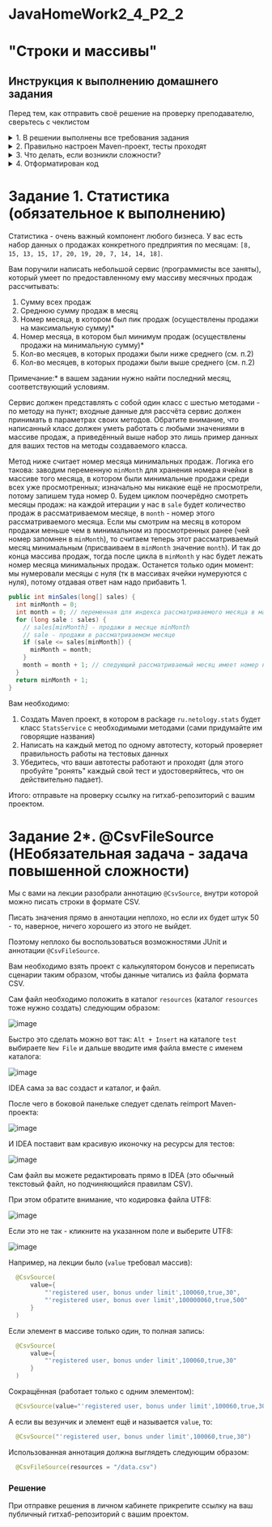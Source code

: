 # JavaHomeWork2_4_P2_2

# "Строки и массивы"

##  Инструкция к выполнению домашнего задания

Перед тем, как отправить своё решение на проверку преподавателю, сверьтесь с чеклистом

<details>
  <summary> 1. В решении выполнены все требования задания</summary>
  
  Убедитесь, что все требования задания выполнены. Для этого перед отправкой внимательно прочтите весь текст условия задания и соотнесите сказанное в нём с вашим решением. Навык самопроверки работы перед ревью пригодится вам как при обучении, так и на работе.

  ---
  
</details>
<details>
  <summary>2. Правильно настроен Maven-проект, тесты проходят</summary>
  
  Репозиторий должен быть папкой вашего мавен-проекта. Обратите внимание, что репозиторием не должна быть папка в которой лежит папка мавен-проекта, он сам должен быть папкой проекта. В нём должны быть соответствующие файлы и папки - `pom.xml`, `src` и др.
  
  Не забудьте создать .gitignore-файл в корне проекта и добавить туда в игнорирование автогенерируемую папку `target`.
  
  Общая схема вашего `pom.xml`-файла:
  
  ```xml
  <?xml version="1.0" encoding="UTF-8"?>
<project xmlns="http://maven.apache.org/POM/4.0.0"
         xmlns:xsi="http://www.w3.org/2001/XMLSchema-instance"
         xsi:schemaLocation="http://maven.apache.org/POM/4.0.0 http://maven.apache.org/xsd/maven-4.0.0.xsd">
    <modelVersion>4.0.0</modelVersion>

    <groupId>ru.netology</groupId>
    <artifactId>НАЗВАНИЕ-ВАШЕГО-ПРОЕКТА-БЕЗ-ПРОБЕЛОВ</artifactId>
    <version>1.0-SNAPSHOT</version>

    <properties>
        <maven.compiler.source>11</maven.compiler.source>
        <maven.compiler.target>11</maven.compiler.target>
        <project.build.sourceEncoding>UTF-8</project.build.sourceEncoding>
    </properties>


    <dependencies>
        <dependency>
            ...
        </dependency>
        ...
    </dependencies>


    <build>
        <plugins>
            <plugin>
              ...
            </plugin>

            <plugin>
              ...
              <executions>
                <execution>
                  ...
                </execution>
                ...
              </executions>
            </plugin>
            ...
        </plugins>
    </build>

</project>
  ```
  
  #### JUnit
  Обратите внимание что у артефакта нет `-api` на конце. Если у вас автоматически добавилась зависимость вида `<artifactId>junit-jupiter-api</artifactId>`, то лучше поменять артефакт на тот что ниже, иначе будут сюрпризы в работе.

  ```xml
          <dependency>
              <groupId>org.junit.jupiter</groupId>
              <artifactId>junit-jupiter</artifactId>
              <version>5.7.0</version>
              <scope>test</scope>
          </dependency>
  ```

  #### Surefire
  Без этого плагина тесты могут мавеном не запускаться, хоть в идее через кнопки они и будут проходить. Чтобы лишний раз убедиться, что всё работает, нажмите `Ctrl+Ctrl` и затем `mvn clean test`.
  
  ```xml
              <plugin>
                  <groupId>org.apache.maven.plugins</groupId>
                  <artifactId>maven-surefire-plugin</artifactId>
                  <version>2.22.2</version>
                  <configuration>
                      <failIfNoTests>true</failIfNoTests>
                  </configuration>
              </plugin>
  ```
  
  ---
  
</details>

<details>
  <summary> 3. Что делать, если возникли сложности? </summary>
  
  И это здорово! Если их преодолевать правильно, то можно получить большую образовательную пользу для себя. Периодическое возникновение вопросов, недопонимание пройденного материала - нормальная и неотъемлемая часть обучения. А мы здесь, чтобы помочь вам пройти этот путь.
  
  ### Что делать, если непонятна теория?
  1. Если подобный вопрос разбирался на лекции, посмотрите еще раз раздел с этой темой в видеозаписи.
  1. Если вопрос не решился, попробуйте поискать ответ самостоятельно в интернете, этот навык пригодится вам в работе.
  1. Если самостоятельно разобраться не удалось, задайте вопрос в общем чате, мы обязательно поможем.

  ### Что делать, если непонятно условие задания?
  1. Прежде чем задать вопрос по условию задачи, перечитайте его ещё раз и убедитесь, что в тексте условия нет прямого ответа на этот вопрос. Умение работать с текстом - важный навык работы с информацией.
  1. Если ответа на свой вопрос в тексте условия не увидели, задайте его в общем чате, мы раскроем детали условия подробнее.

  ### Что делать,если не получается задача?
Если ваша проблема это **ошибка компиляции** (подчёркивает красным, не даёт запустить программу), сборки проекта, CI и прочие подобные ошибки, то:
  1. Найдите и прочитайте текст ошибки, который вам подсвечивает идея (или логи); "подчёркивает красным" - это не описание ошибки.
  1. Попробуйте понять текст ошибки, при необходимости воспользуйтесь переводчиком. Нестрашно, если вы переведёте неточно, тут главное сам процесс: со временем и с нашей помощью вы будете это делать лучше и лучше, но, пропуская этот этап, вы не сможете научиться это делать.
  1. Если не получилось понять ошибку по её тексту, попробуйте её загуглить и изучить подобную ошибку у других людей. Попробуйте примерить решения их проблем на свой код. Соотнесите найденные описания ошибки с пройденной теорией.
  1. Если все равно вашу трудности не разрешились, напишите в общий чат, обязательно указав:
      1. Название задачи и ссылку на условие
      1. Ссылку на вашу работу
      1. Текст и скриншот (не фотография) ошибки.
      1. Ваши размышления и описание шагов, которые вы совершили для решения.

Если ваша проблема это **ошибка исполнения** (программа умирает уже после запуска) или она **отрабатывает неправильно** (из-за чего ваши тесты не проходят), то:
  1. Воспользуйтесь отладчиком для пошагового анализа работы вашей программы. Так вы либо убедитесь в неправильности придуманного вами алгоритма или найдёте конкретное место, где ожидаемое поведение программы разошлось с фактическим.
  1. Если проблему найти не получилось, напишите в общий чат, обязательно указав:
      1. Название задачи и ссылку на условие
      1. Ссылку на вашу работу
      1. Конкретное и подробное описание проблемы или затруднения при решении задачи ("Помогите что не так" - это не описание)
      1. Подробное описание вашего анализа программы с помощью отладчика вместе со скринами
      1. Ваши размышления и описание шагов, которые вы совершили для решения.
  ---
  
</details>

<details>
  <summary>4. Отформатирован код</summary>
  
  Кроме правил, нарушение которых приводит к ошибкам компиляции, есть ещё и [правила форматирования кода](https://google.github.io/styleguide/javaguide.html), соблюдение которых обязательно при написании программ.
  
  С большинством проблем может справиться автоформатирование в идее. Для этого выберите `Code -> Reformat code` в меню или используйте горячие сочетания клавиш (в меню будет показано актуальное сочетание для вашей операционной системы). Так идея поправит неправильные отступы, пробелы и некоторые другие ошибки. Следите, чтобы у `if-else`, `for`, `while` всегда были `{}`.
  
  Проблемы с именованием сущностей нужно решать самим. Так все ячейки кроме `final`-констант и методы должны писаться с маленькой буквы [камелкейсом](https://ru.wikipedia.org/wiki/CamelCase) с **маленькой** буквы, а классы и интерфейсы - камелкейсом с **большой** буквы.
  
  Мы вам настоятельно советуем всегда держать код в отформатированном виде во время разработки. Со временем глаз привыкнет и вы почувствуете, насколько это облегчает поиск ошибок в коде и его анализ. В любом случае перед отправкой кода на проверку его обязательно нужно отформатировать, иначе он может быть отправлен на доработку без более глубокой проверки на этой итерации.
</details>

# Задание 1. Статистика (обязательное к выполнению)

Статистика - очень важный компонент любого бизнеса. У вас есть набор данных о продажах конкретного предприятия по месяцам: `[8, 15, 13, 15, 17, 20, 19, 20, 7, 14, 14, 18]`.

Вам поручили написать небольшой сервис (программисты все заняты), который умеет по предоставленному ему массиву месячных продаж рассчитывать:
1. Сумму всех продаж
2. Среднюю сумму продаж в месяц
3. Номер месяца, в котором был пик продаж (осуществлены продажи на максимальную сумму)*
4. Номер месяца, в котором был минимум продаж (осуществлены продажи на минимальную сумму)*
5. Кол-во месяцев, в которых продажи были ниже среднего (см. п.2)
6. Кол-во месяцев, в которых продажи были выше среднего (см. п.2)

Примечание:* в вашем задании нужно найти последний месяц, соответствующий условиям.

Сервис должен представлять с собой один класс с шестью методами - по методу на пункт; входные данные для рассчёта сервис должен принимать в параметрах своих методов. Обратите внимание, что написанный класс должен уметь работать с любыми значениями в массиве продаж, а приведённый выше набор это лишь пример данных для ваших тестов на методы создаваемого класса.

Метод ниже считает номер месяца минимальных продаж. Логика его такова: заводим переменную `minMonth` для хранения номера ячейки в массиве того месяца, в котором были минимальные продажи среди всех уже просмотренных; изначально мы никакие ещё не просмотрели, потому запишем туда номер 0. Будем циклом поочерёдно смотреть месяцы продаж: на каждой итерации у нас в `sale` будет количество продаж в рассматриваемом месяце, в `month` - номер этого рассматриваемого месяца. Если мы смотрим на месяц в котором продажи меньше чем в минимальном из просмотренных ранее (чей номер запомнен в `minMonth`), то считаем теперь этот рассматриваемый месяц минимальным (присваиваем в `minMonth` значение `month`). И так до конца массива продаж, тогда после цикла в `minMonth` у нас будет лежать номер месяца минимальных продаж. Останется только один момент: мы нумеровали месяцы с нуля (тк в массивах ячейки нумеруются с нуля), потому отдавая ответ нам надо прибавить 1.

```java
public int minSales(long[] sales) {
  int minMonth = 0;
  int month = 0; // переменная для индекса рассматриваемого месяца в массиве
  for (long sale : sales) {
    // sales[minMonth] - продажи в месяце minMonth
    // sale - продажи в рассматриваемом месяце
    if (sale <= sales[minMonth]) {
      minMonth = month;
    }
    month = month + 1; // следующий рассматриваемый месяц имеет номер на 1 больше
  }
  return minMonth + 1;
}
```

Вам необходимо:
1. Создать Maven проект, в котором в package `ru.netology.stats` будет класс `StatsService` с необходимыми методами (сами придумайте им говорящие названия)
1. Написать на каждый метод по одному автотесту, который проверяет правильность работы на тестовых данных
1. Убедитесь, что ваши автотесты работают и проходят (для этого пробуйте "ронять" каждый свой тест и удостоверяйтесь, что он действительно падает).

Итого: отправьте на проверку ссылку на гитхаб-репозиторий с вашим проектом.

# Задание 2*. @CsvFileSource (НЕобязательная задача - задача повышенной сложности)

Мы с вами на лекции разобрали аннотацию `@CsvSource`, внутри которой можно писать строки в формате CSV.

Писать значения прямо в аннотации неплохо, но если их будет штук 50 - то, наверное, ничего хорошего из этого не выйдет.

Поэтому неплохо бы воспользоваться возможностями JUnit и аннотации `@CsvFileSource`.

Вам необходимо взять проект с калькулятором бонусов и переписать сценарии таким образом, чтобы данные читались из файла формата CSV.

Сам файл необходимо положить в каталог `resources` (каталог `resources` тоже нужно создать) следующим образом:

![image](https://user-images.githubusercontent.com/53707586/149668473-da63281c-4243-4071-a6cf-89e45036b9d1.png)

Быстро это сделать можно вот так: `Alt + Insert` на каталоге `test` выбираете `New File` и дальше вводите имя файла вместе с именем каталога:

![image](https://user-images.githubusercontent.com/53707586/149668489-54c14f68-9c83-4290-b700-5d2b5def114f.png)

IDEA сама за вас создаст и каталог, и файл.

После чего в боковой панельке следует сделать reimport Maven-проекта:

![image](https://user-images.githubusercontent.com/53707586/149668495-8ceb5cd7-eee0-41d5-96ac-e2b555f9d206.png)

И IDEA поставит вам красивую иконочку на ресурсы для тестов:

![image](https://user-images.githubusercontent.com/53707586/149668513-62555f95-f0f2-440f-927c-4feb0e337f42.png)

Сам файл вы можете редактировать прямо в IDEA (это обычный текстовый файл, но подчиняющийся правилам CSV).

При этом обратите внимание, что кодировка файла UTF8:

![image](https://user-images.githubusercontent.com/53707586/149668544-fd8fc7a2-dd46-4811-800e-51094f0d04d8.png)

Если это не так - кликните на указанном поле и выберите UTF8:

![image](https://user-images.githubusercontent.com/53707586/149668575-749f377d-ec5b-4a06-a3ae-51a19dacd0bc.png)

Например, на лекции было (`value` требовал массив):
```java
  @CsvSource(
      value={
          "'registered user, bonus under limit',100060,true,30",
          "'registered user, bonus over limit',100000060,true,500"
      }
  )
```

Если элемент в массиве только один, то полная запись:
```java
  @CsvSource(
      value={
          "'registered user, bonus under limit',100060,true,30"
      }
  )
```

Сокращённая (работает только с одним элементом):
```java
  @CsvSource(value="'registered user, bonus under limit',100060,true,30")
```

А если вы везунчик и элемент ещё и называется `value`, то:
```java
  @CsvSource("'registered user, bonus under limit',100060,true,30")
```

Использованная аннотация должна выглядеть следующим образом:
```java
  @CsvFileSource(resources = "/data.csv")
```

### Решение

При отправке решения в личном кабинете прикрепите ссылку на ваш публичный гитхаб-репозиторий с вашим проектом.
